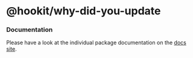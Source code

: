 # @hookit/why-did-you-update

### Documentation

Please have a look at the individual package documentation on the [docs site](https://hookit.vercel.app/).

